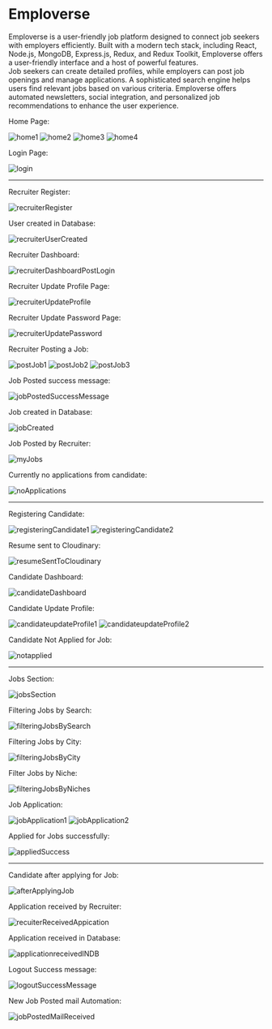 # Emploverse
Emploverse is a user-friendly job platform designed to connect job seekers with employers efficiently.  Built with a modern tech stack, including React, Node.js, MongoDB, Express.js, Redux, and Redux Toolkit, Emploverse offers a user-friendly interface and a host of powerful features.  
Job seekers can create detailed profiles, while employers can post job openings and manage applications. A sophisticated search engine helps users find relevant jobs based on various criteria. Emploverse offers automated newsletters, social integration, and personalized job recommendations to enhance the user experience.

Home Page:

![home1](https://github.com/user-attachments/assets/1f970021-2f4a-472e-a5bd-fc9de05016a7)
![home2](https://github.com/user-attachments/assets/0747e7a4-995d-4d41-bb9c-d980283a27ec)
![home3](https://github.com/user-attachments/assets/b3af2c3e-427c-4631-97af-6086f8181248)
![home4](https://github.com/user-attachments/assets/6ee5d896-6523-4a88-879d-de37459f73b6)


Login Page:

![login](https://github.com/user-attachments/assets/abbb500a-c4f9-4ed9-944b-0dbe6c625065)

-----------------------------------------------------------------------------------------

Recruiter Register:

![recruiterRegister](https://github.com/user-attachments/assets/eb227fb9-8cc0-4d68-8a46-eda0f004b7df)

User created in Database:

![recruiterUserCreated](https://github.com/user-attachments/assets/614aadb4-4bc7-4850-b7f3-50a187f540eb)

Recruiter Dashboard:

![recruiterDashboardPostLogin](https://github.com/user-attachments/assets/d4e7d5bd-24d3-408e-87c8-87a07a7fa06f)

Recruiter Update Profile Page:

![recruiterUpdateProfile](https://github.com/user-attachments/assets/28e2f138-2839-413d-b891-195eaf9b6382)

Recruiter Update Password Page:

![recruiterUpdatePassword](https://github.com/user-attachments/assets/5007d010-6be6-4cd7-8b84-f73342f71a04)

Recruiter Posting a Job:

![postJob1](https://github.com/user-attachments/assets/1d15033f-2b6a-4590-afdc-7bb0bd8eff74)
![postJob2](https://github.com/user-attachments/assets/9852bd17-0419-47f6-999c-4f5ed61fd2a3)
![postJob3](https://github.com/user-attachments/assets/ce5d8448-bc10-4df7-b03a-95ffe5ae8b2b)

Job Posted success message:

![jobPostedSuccessMessage](https://github.com/user-attachments/assets/537b7e81-c173-4790-914b-113e79edf8ef)

Job created in Database:

![jobCreated](https://github.com/user-attachments/assets/1b66856c-c7bc-4ce1-a11d-4acd6b68d5f3)

Job Posted by Recruiter:

![myJobs](https://github.com/user-attachments/assets/6d216d86-2aa2-4295-9262-32b1a9cb5008)

Currently no applications from candidate:

![noApplications](https://github.com/user-attachments/assets/adbeb9bd-59ec-4a98-9cfe-2a69306dae44)

-------------------------------------------------------------------------------------------

Registering Candidate:

![registeringCandidate1](https://github.com/user-attachments/assets/56aff4ea-3e73-486e-ab8c-a5054e35690f)
![registeringCandidate2](https://github.com/user-attachments/assets/62b8fea9-78c0-452d-a865-429dbb79bb55)

Resume sent to Cloudinary:

![resumeSentToCloudinary](https://github.com/user-attachments/assets/c87fa4c3-5626-4991-b2fd-6941c33462e2)

Candidate Dashboard:

![candidateDashboard](https://github.com/user-attachments/assets/eadb7a12-7299-4161-8fc5-4e292e5c34ca)

Candidate Update Profile:

![candidateupdateProfile1](https://github.com/user-attachments/assets/4edf9a89-a774-46a3-b4d3-2ced3c9f9702)
![candidateupdateProfile2](https://github.com/user-attachments/assets/01dc4dc2-4785-48bc-8314-842f1d02c08f)

Candidate Not Applied for Job:

![notapplied](https://github.com/user-attachments/assets/b92af4ac-b457-49e4-94df-7f3a612c8b86)

---------------------------------------------------------------------------------------------

Jobs Section:

![jobsSection](https://github.com/user-attachments/assets/c5ae5277-568d-46bf-99bd-c8236165d82b)

Filtering Jobs by Search:

![filteringJobsBySearch](https://github.com/user-attachments/assets/cb7626c1-27df-4cc6-b529-c1f0adc1f7a5)

Filtering Jobs by City:

![filteringJobsByCity](https://github.com/user-attachments/assets/c3338363-fe14-4c03-a8fb-8e2bc3a8aa57)

Filter Jobs by Niche:

![filteringJobsByNiches](https://github.com/user-attachments/assets/3241621b-0bc2-4daf-88b2-5f4762b6b00c)

Job Application:

![jobApplication1](https://github.com/user-attachments/assets/e29ae3f0-89d8-4547-8d05-bb3f2c8d2f5c)
![jobApplication2](https://github.com/user-attachments/assets/0f780ed5-d408-44db-89b5-56013f35c513)

Applied for Jobs successfully:

![appliedSuccess](https://github.com/user-attachments/assets/1752540a-e08d-4bfa-b33f-c35bd4edd087)

------------------------------------------------------------------------------------

Candidate after applying for Job:

![afterApplyingJob](https://github.com/user-attachments/assets/a29b5552-1d78-4309-9647-6846e3901b5d)

Application received by Recruiter:

![recuiterReceivedAppication](https://github.com/user-attachments/assets/2f533b32-72bf-43c5-bb2c-41bea6349125)

Application received in Database:

![applicationreceivedINDB](https://github.com/user-attachments/assets/36cda7b8-8345-42f8-b0ea-fe40e154544f)

Logout Success message:

![logoutSuccessMessage](https://github.com/user-attachments/assets/c40ab7f4-498a-405a-802b-cf82020cadb1)

New Job Posted mail Automation:

![jobPostedMailReceived](https://github.com/user-attachments/assets/302158f0-0948-47ce-afb4-bec3209f70b9)

